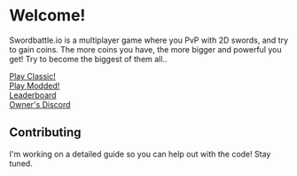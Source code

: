 # Welcome!

Swordbattle.io is a multiplayer game where you PvP with 2D swords, and try to gain coins. The more coins you have, the more bigger and powerful you get! Try to become the biggest of them all..

[Play Classic!](http://swordbattle.io)
<br>
[Play Modded!](http://gw-swords.herokuapp.com)
<br>
[Leaderboard](https://gw-swords.herokuapp.com/leaderboard)
<br>
[Owner's Discord](https://discord.com/invite/BDG8AfkysZ)

## Contributing

I'm working on a detailed guide so you can help out with the code! Stay tuned.